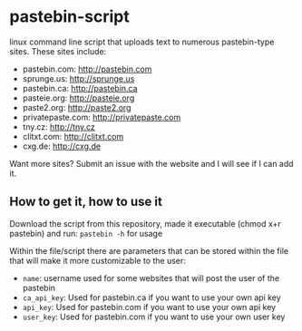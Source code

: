 # pastebin-script
linux command line script that uploads text to numerous pastebin-type sites. These sites include:

* pastebin.com: http://pastebin.com
* sprunge.us: http://sprunge.us
* pastebin.ca: http://pastebin.ca
* pasteie.org: http://pasteie.org
* paste2.org: http://paste2.org
* privatepaste.com: http://privatepaste.com
* tny.cz: http://tny.cz
* clitxt.com: http://clitxt.com
* cxg.de: http://cxg.de


Want more sites? Submit an issue with the website and I will see if I can add it.

## How to get it, how to use it
Download the script from this repository, made it executable (chmod x+r pastebin) and run:
`pastebin -h` for usage

Within the file/script there are parameters that can be stored within the file that will make it more customizable to the user:

* `name`: username used for some websites that will post the user of the pastebin
* `ca_api_key`: Used for pastebin.ca if you want to use your own api key
* `api_key`: Used for pastebin.com if you want to use your own api key
* `user_key`: Used for pastebin.com if you want to use your own user key




